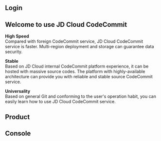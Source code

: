## Login

## Welcome to use JD Cloud CodeCommit

**High Speed**   
Compared with foreign CodeCommit service, JD Cloud CodeCommit service is faster. Multi-region deployment and storage can guarantee data security.

**Stable**   
Based on JD Cloud internal CodeCommit platform experience, it can be hosted with massive source codes. The platform with highly-available architecture can provide you with reliable and stable source CodeCommit service.

**Universality**   
Based on general Git and conforming to the user's operation habit, you can easily learn how to use JD Cloud CodeCommit service.

## Product

## Console
